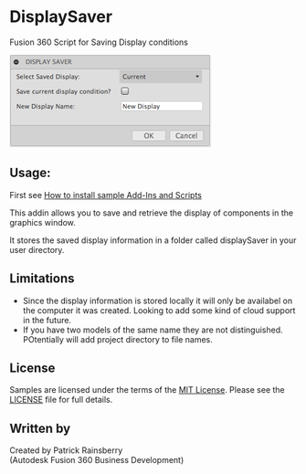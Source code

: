 # DisplaySaver
Fusion 360 Script for Saving Display conditions

![Display Saver Dialog](./resources/displaySaverUI.png)
## Usage:
First see [How to install sample Add-Ins and Scripts](https://rawgit.com/AutodeskFusion360/AutodeskFusion360.github.io/master/Installation.html)

This addin allows you to save and retrieve the display of components in the graphics window.

It stores the saved display information in a folder called displaySaver in your user directory.  

## Limitations
  * Since the display information is stored locally it will only be availabel on the computer it was created.  Looking to add some kind of cloud support in the future.
  * If you have two models of the same name they are not distinguished. POtentially will add project directory to file names.

## License
Samples are licensed under the terms of the [MIT License](http://opensource.org/licenses/MIT). Please see the [LICENSE](LICENSE) file for full details.

## Written by

Created by Patrick Rainsberry <br /> (Autodesk Fusion 360 Business Development)
